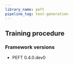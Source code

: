 ```yaml
---
library_name: peft
pipeline_tag: text-generation
---
```

## Training procedure

### Framework versions


- PEFT 0.4.0.dev0